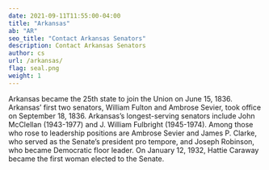 ```yaml
---
date: 2021-09-11T11:55:00-04:00
title: "Arkansas"
ab: "AR"
seo_title: "Contact Arkansas Senators"
description: Contact Arkansas Senators
author: cs
url: /arkansas/
flag: seal.png
weight: 1
---
```


Arkansas became the 25th state to join the Union on June 15, 1836. Arkansas’ first two senators, William Fulton and Ambrose Sevier, took office on September 18, 1836. Arkansas’s longest-serving senators include John McClellan (1943-1977) and J. William Fulbright (1945-1974). Among those who rose to leadership positions are Ambrose Sevier and James P. Clarke, who served as the Senate’s president pro tempore, and Joseph Robinson, who became Democratic floor leader. On January 12, 1932, Hattie Caraway became the first woman elected to the Senate.